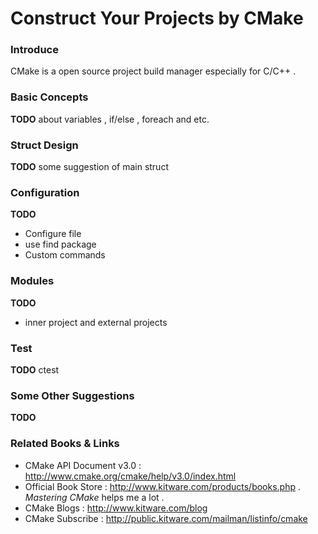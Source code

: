 Construct Your Projects by CMake 
======================================

### Introduce
CMake is a open source project build manager especially for C/C++ . 


### Basic Concepts 
**TODO** about variables , if/else , foreach and etc.


### Struct Design
**TODO** some suggestion of main struct 

### Configuration
**TODO**

+ Configure file 
+ use find package
+ Custom commands


### Modules 

**TODO**

+ inner project and external projects


### Test 
**TODO** ctest


### Some Other Suggestions
**TODO**

### Related Books & Links

+ CMake API Document v3.0 : http://www.cmake.org/cmake/help/v3.0/index.html
+ Official Book Store : http://www.kitware.com/products/books.php . _Mastering CMake_ helps me a lot .
+ CMake Blogs : http://www.kitware.com/blog
+ CMake Subscribe : http://public.kitware.com/mailman/listinfo/cmake


